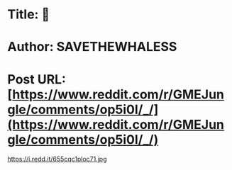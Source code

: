 # Title: 🧐
# Author: SAVETHEWHALESS
# Post URL: [https://www.reddit.com/r/GMEJungle/comments/op5i0l/_/](https://www.reddit.com/r/GMEJungle/comments/op5i0l/_/)


https://i.redd.it/655cqc1ploc71.jpg